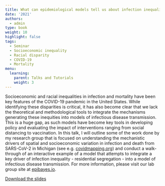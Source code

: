 ```yaml
---
title: What can epidemiological models tell us about infection inequality?
date: '2021'
authors:
  - admin
type: book
weight: 10
highlight: false
tags:
  - Seminar
  - Socioeconomic inequality
  - Racial disparity
  - COVID-19
  - Mortality
menu:
  learning:
    parent: Talks and Tutorials
    weight: 3
---
```

 Socioeconomic and racial inequalities in infection and mortality have been key features of the COVID-19 pandemic in the United States. While identifying these disparities is critical, it has also become clear that we lack the theoretical and methodological tools to integrate the mechanisms generating these inequities into models of infectious disease transmission. This is a huge gap, as such models have become key tools in developing policy and evaluating the impact of interventions ranging from social distancing to vaccination. In this talk, I will outline some of the work done by my research group that is focused on understanding the mechanistic drivers of spatial and socioeconomic variation in infection and death from SARS-CoV-2 in Michigan (see e.g. [covidmapping.org](covidmapping.org)) and conduct a walk-through of an interactive example of a model that attempts to integrate a key driver of infection inequality - residential segregation - into a model of infectious disease transmission. For more information, please visit our lab group site at [epibayes.io](epibayes.io).

 [Download the slides](../zelner_cscs_seminar.pdf)